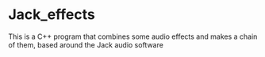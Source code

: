 # Jack_effects
This is a C++ program that combines some audio effects and makes a chain of them, based around the Jack audio software
